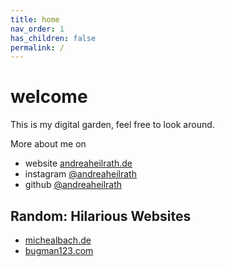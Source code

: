 ```yaml
---
title: home
nav_order: 1
has_children: false
permalink: /
---
```


# welcome

This is my digital garden, feel free to look around. 

More about me on
* website [andreaheilrath.de](https://andreaheilrath.de)
* instagram [@andreaheilrath](https://www.instagram.com/andreaheilrath/)
* github [@andreaheilrath](https://github.com/andreaheilrath)



## Random: Hilarious Websites
* [michealbach.de](https://michaelbach.de/ot/)
* [bugman123.com](http://bugman123.com)
